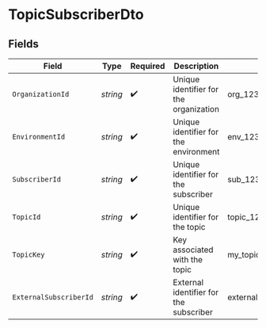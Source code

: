 # TopicSubscriberDto


## Fields

| Field                                  | Type                                   | Required                               | Description                            | Example                                |
| -------------------------------------- | -------------------------------------- | -------------------------------------- | -------------------------------------- | -------------------------------------- |
| `OrganizationId`                       | *string*                               | :heavy_check_mark:                     | Unique identifier for the organization | org_123456789                          |
| `EnvironmentId`                        | *string*                               | :heavy_check_mark:                     | Unique identifier for the environment  | env_123456789                          |
| `SubscriberId`                         | *string*                               | :heavy_check_mark:                     | Unique identifier for the subscriber   | sub_123456789                          |
| `TopicId`                              | *string*                               | :heavy_check_mark:                     | Unique identifier for the topic        | topic_123456789                        |
| `TopicKey`                             | *string*                               | :heavy_check_mark:                     | Key associated with the topic          | my_topic_key                           |
| `ExternalSubscriberId`                 | *string*                               | :heavy_check_mark:                     | External identifier for the subscriber | external_subscriber_123                |